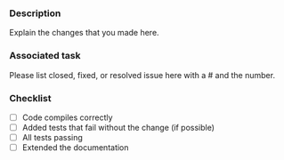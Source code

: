 ### Description
Explain the changes that you made here.

### Associated task
Please list closed, fixed, or resolved issue here with a # and the number.

### Checklist
- [ ] Code compiles correctly
- [ ] Added tests that fail without the change (if possible)
- [ ] All tests passing
- [ ] Extended the documentation